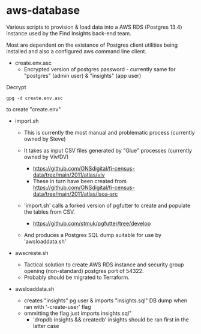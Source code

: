 # aws-database

Various scripts to provision & load data into a AWS RDS (Postgres 13.4)
instance used by the Find Insights back-end team.  

Most are dependent on the existance of Postgres client utilities being
installed and also a configured aws command line client.

* create.env.asc
  * Encrypted version of postgres password - currently same for "postgres" (admin
user) & "insights" (app user)

Decrypt
```
gpg -d create.env.asc
```

to create "create.env"

* import.sh
  * This is currently the most manual and problematic process (currently owned by Steve)
  * It takes as input CSV files generated by "Glue" processes (currently owned by Viv/DV)
    * https://github.com/ONSdigital/fi-census-data/tree/main/2011/atlas/viv
    * These in turn have been created from https://github.com/ONSdigital/fi-census-data/tree/main/2011/atlas/lsoa-src
  * 'import.sh' calls a forked version of pgfutter to create and populate the
    tables from CSV.
    * https://github.com/stmuk/pgfutter/tree/develop
 
  * And produces a Postgres SQL dump suitable for use by 'awsloaddata.sh'

* awscreate.sh
  * Tactical solution to create AWS RDS instance and security group opening (non-standard) postgres port of 54322.  
  * Probably should be migrated to Terraform.

* awsloaddata.sh
  * creates "insights" pg user & imports "insights.sql" DB dump when ran with '-create-user' flag
  * ommitting the flag just imports insights.sql"
    * 'dropdb insights && createdb' insights should be ran first in the latter case

